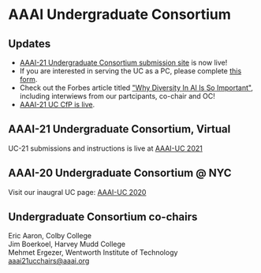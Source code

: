# AAAI Undergraduate Consortium

## Updates
- [AAAI-21 Undergraduate Consortium submission site](https://cmt3.research.microsoft.com/AAAIUC2021) is now live!
- If you are interested in serving the UC as a PC, please complete [this form](https://bit.ly/AAAI21UCCfR).
- Check out the Forbes article titled ["Why Diversity In AI Is So Important"](https://www.forbes.com/sites/mariaklawe/2020/07/16/why-diversity-in-ai-is-so-important/#587435127f2b), including interwiews from our partcipants, co-chair and OC!
- [AAAI-21 UC CfP is live](https://aaai.org/Conferences/AAAI-21/undergraduate-consortium/).

## AAAI-21 Undergraduate Consortium, Virtual 
UC-21 submissions and instructions is live at [AAAI-UC 2021](./2021.md)

## AAAI-20 Undergraduate Consortium @ NYC
Visit our inaugral UC page: [AAAI-UC 2020](./2020.md)

## Undergraduate Consortium co-chairs
Eric Aaron, Colby College  
Jim Boerkoel, Harvey Mudd College  
Mehmet Ergezer, Wentworth Institute of Technology  
<aaai21ucchairs@aaai.org>
